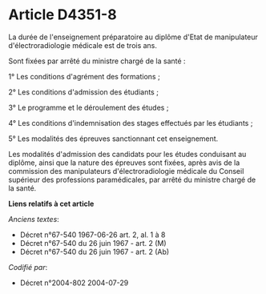 # Article D4351-8

La durée de l'enseignement préparatoire au diplôme d'Etat de manipulateur d'électroradiologie médicale est de trois ans.

Sont fixées par arrêté du ministre chargé de la santé :

1° Les conditions d'agrément des formations ;

2° Les conditions d'admission des étudiants ;

3° Le programme et le déroulement des études ;

4° Les conditions d'indemnisation des stages effectués par les étudiants ;

5° Les modalités des épreuves sanctionnant cet enseignement.

Les modalités d'admission des candidats pour les études conduisant au diplôme, ainsi que la nature des épreuves sont fixées,
après avis de la commission des manipulateurs d'électroradiologie médicale du Conseil supérieur des professions
paramédicales, par arrêté du ministre chargé de la santé.

**Liens relatifs à cet article**

_Anciens textes_:

  - Décret n°67-540 1967-06-26 art. 2, al. 1 à 8
  - Décret n°67-540 du 26 juin 1967 - art. 2 (M)
  - Décret n°67-540 du 26 juin 1967 - art. 2 (Ab)

_Codifié par_:

  - Décret n°2004-802 2004-07-29
